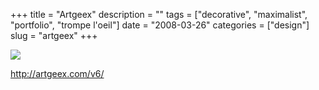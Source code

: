 +++
title = "Artgeex"
description = ""
tags = ["decorative", "maximalist", "portfolio", "trompe l'oeil"]
date = "2008-03-26"
categories = ["design"]
slug = "artgeex"
+++


 

  <div id="screens-thumbs" class="clearfix">
    <div class="txt-center" id="design-submission"><a href="http://artgeex.com/v6/"><img id='bluga-thumbnail-772' class='bluga-thumbnail large' src='//media.konigi.com/bluga/
wt47f2757de86b8.jpg'/></a></div>  
  </div>   
<p><a href="http://artgeex.com/v6/">http://artgeex.com/v6/</a></p>




